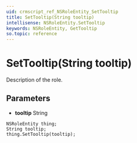 ```yaml
---
uid: crmscript_ref_NSRoleEntity_SetTooltip
title: SetTooltip(String tooltip)
intellisense: NSRoleEntity.SetTooltip
keywords: NSRoleEntity, GetTooltip
so.topic: reference
---
```


# SetTooltip(String tooltip)

Description of the role.

## Parameters

* **tooltip** String

```crmscript
NSRoleEntity thing;
String tooltip;
thing.SetTooltip(tooltip);
```

